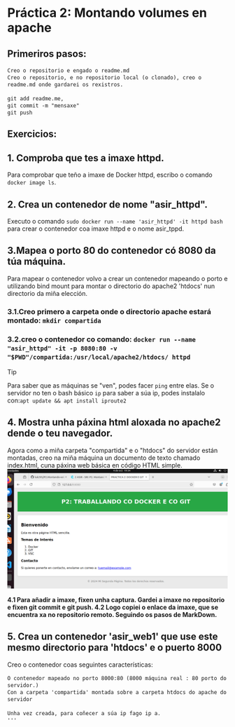 # Práctica 2: Montando volumes en apache

## Primeriros pasos:
    Creo o repositorio e engado o readme.md
    Creo o repositorio, e no repositorio local (o clonado), creo o readme.md onde gardarei os rexistros.
   
    git add readme.me,
    git commit -m "mensaxe"
    git push
  
  ## Exercicios:
  ## 1. Comproba que tes a imaxe httpd.
  Para comprobar que teño a imaxe de Docker httpd, escribo o comando
  `docker image ls`.

  ## 2. Crea un contenedor de nome "asir_httpd".
  Executo o comando
  `sudo docker run --name 'asir_httpd' -it httpd bash` para crear o contenedor coa imaxe httpd e o nome asir_tppd.

  ## 3.Mapea o porto 80 do contenedor có 8080 da túa máquina.
Para mapear o contenedor volvo a crear un contenedor mapeando o porto e utilizando bind mount para montar o directorio do apache2 'htdocs' nun directorio da miña elección.

   ### 3.1.Creo primero a carpeta onde o directorio apache estará montado: `mkdir compartida` 
   ### 3.2.creo o contenedor co comando: `docker run --name "asir_httpd" -it -p 8080:80 -v "$PWD"/compartida:/usr/local/apache2/htdocs/ httpd`

>[!TIP]
>Para saber que as máquinas se "ven", podes facer `ping` entre elas.
>Se o servidor no ten o bash básico `ip` para saber a súa ip, podes instalalo con:`apt update && apt install iproute2`

  ## 4. Mostra unha páxina html aloxada no apache2 dende o teu navegador.
   Agora como a miña carpeta "compartida" e o "htdocs" do servidor están montadas, creo na miña máquina un documento de texto chamado index.html, cuna páxina web básica en código HTML simple.
![Esto es un texto de prueba alternativo a la imagen.](https://github.com/luk295/P2.Montando-volumes-en-Apache/blob/main/imagen.png)

**4.1 Para añadir a imaxe, fixen unha captura. Gardei a imaxe no repositorio e fixen git commit e git push.
4.2 Logo copiei o enlace da imaxe, que se encuentra xa no repositorio remoto. Seguindo os pasos de MarkDown.**
 
 ## 5. Crea un contenedor 'asir_web1' que use este mesmo directorio para 'htdocs' e o puerto 8000

 Creo o contenedor coas seguintes características:
 ```
 O contenedor mapeado no porto 8000:80 (8000 máquina real : 80 porto do servidor.)
 Con a carpeta 'compartida' montada sobre a carpeta htdocs do apache do servidor

 Unha vez creada, para coñecer a súa ip fago ip a.
 '''